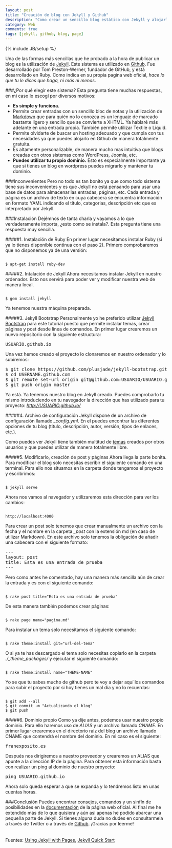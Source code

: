 ```yaml
---
layout: post
title: "Creación de blog con Jekyll y Github"
description: "Como crear un sencillo blog estático con Jekyll y alojarlo en Github."
category: Web
comments: true
tags: [jekyll, github, blog, page]
---
```

<link rel="stylesheet" href="//cdnjs.cloudflare.com/ajax/libs/highlight.js/8.3/styles/default.min.css">
<script src="//cdnjs.cloudflare.com/ajax/libs/highlight.js/8.3/highlight.min.js"></script>
{% include JB/setup %}

Una de las formas más sencillas que he probado a la hora de publicar un blog es la utilización de [Jekyll](http://jekyllrb.com/). Este sistema es utilizado en [Github](http://github.com). Fue desarrollado por Tom Preston-Werner, fundador de GitHub, y está desarrollado en Ruby. Como indica en su propia pagina web oficial, *hace lo que tu le dices que haga, ni más ni menos*.

###¿Por qué elegir este sistema?
Esta pregunta tiene muchas respuestas, en mi caso lo escogí por diversos motivos:

* **Es simple y funciona.**
* Permite crear entradas con un sencillo bloc de notas y la utilización de [Markdown](http://daringfireball.net/projects/markdown/) que para quién no lo conozca es un lenguaje de marcado bastante ligero y sencillo que se convierte a XHTML. Ya hablaré más adelante en una entrada propia. También permite utilizar Textile o Liquid.
* Permite olvidarte de buscar un hosting adecuado y que cumpla con tus necesidades ya que puedes alojarlo en Github de manera totalmente gratuita.
* Es altamente personalizable, de manera mucho mas intuitiva que blogs creadas con otros sistemas como WordPress, Joomla, etc.
* **Puedes utilizar tu propio dominio.** Esto es especialmente importante ya que si tienes un blog en wordpress puedes migrarlo y mantener tu dominio.

###Inconvenientes
Pero no todo es tan bonito ya que como todo sistema tiene sus inconvenientes y es que Jekyll no está pensando para usar una base de datos para almacenar las entradas, páginas, etc. Cada entrada y página es un archivo de texto en cuya cabecera se encuentra información en formato YAML indicando el título, categorias, descripción etc que es interpretado por Jekyll.

###Instalación
Dejémnos de tanta charla y vayamos a lo que verdaderamente importa, ¿esto como se instala?. Esta pregunta tiene una respuesta muy sencilla.

#####1. Instalación de Ruby
En primer lugar necesitamos instalar Ruby (si ya lo tienes disponible continua con el paso 2). Primero comprobaremos que no disponemos ya de una versión:
<pre><code>
$ apt-get install ruby-dev
</code></pre>

#####2. Intalación de Jekyll
Ahora necesitamos instalar Jekyll en nuestro ordenador. Esto nos servirá para poder ver y modificar nuestra web de manera local.
<pre><code>
$ gem install jekyll
</code></pre>
Ya tenemos nuestra máquina preparada.

#####3. Jekyll Bootstrap
Personalmente yo he preferido utilizar [Jekyll Bootstrap](http://jekyllbootstrap.com/) para este tutorial puesto que permite instalar temas, crear páginas y post desde linea de comandos.
En primer lugar crearemos un nuevo repositorio con la siguiente estructura:
<pre>USUARIO.github.io</pre>
Una vez hemos creado el proyecto lo clonaremos en nuestro ordenador y lo subiremos:
<pre>
$ git clone https://github.com/plusjade/jekyll-bootstrap.git USUARIO.github.com
$ cd USERNAME.github.com
$ git remote set-url origin git@github.com:USUARIO/USUARIO.github.com.git
$ git push origin master
</pre>
Ya está. Ya tenemos nuestro blog en Jekyll creado. Puedes comprobarlo tu mismo introduciendo en tu navegador la dirección que has utilizado para tu proyecto: *http://USUARIO.github.io/*

#####4. Archivo de configuración
Jekyll dispone de un archivo de configuración llamado *_config.yml*. En el puedes encontrar las diferentes opciones de tu blog (titulo, descripción, autor, versión, tipos de enlaces, etc.).

Como puedes ver Jekyll tiene también multitud de [temas](http://jekyllthemes.org/) creados por otros usuarios y que puedes utilizar de manera totalmente libre.

#####5. Modificarlo, creación de post y páginas
Ahora llega la parte bonita. Para modificar el blog solo necesitas escribir el siguiente comando en una terminal. Para ello nos situamos en la carpeta donde tengamos el proyecto y escribrimos:
<pre><code>
$ jekyll serve
</code></pre>
Ahora nos vamos al navegador y utilizaremos esta dirección para ver los cambios:
<pre><code>
http://localhost:4000
</code></pre>

Para crear un post solo tenemos que crear manualmente un archivo con la fecha y el nombre en la carpeta *_post* con la extensión md (en caso de utilizar Markdown). En este archivo solo tenemos la obligación de añadir una cabecera con el siguiente formato:
<pre>
&#45;&#45;&#45;
layout: post
title: Esta es una entrada de prueba
&#45;&#45;&#45;
</pre>

Pero como antes he comentado, hay una manera más sencilla aún de crear la entrada y es con el siguiente comando:
<pre><code>
$ rake post title="Esta es una entrada de prueba"
</code></pre>

De esta manera también podemos crear páginas:
<pre><code>
$ rake page name="pagina.md"
</code></pre>

Para instalar un tema solo necesitamos el siguiente comando:
<pre><code>
$ rake theme:install git="url-del-tema"
</code></pre>
O si ya te has descargado el tema solo necesitas copiarlo en la carpeta *./_theme_packages/* y ejecutar el siguiente comando:
<pre><code>
$ rake theme:install name="THEME-NAME"
</code></pre>

Yo se que tu sabes mucho de github pero te voy a dejar aquí los comandos para subir el proyecto por si hoy tienes un mal día y no lo recuerdas:
<pre><code>
$ git add --all
$ git commit -m "Actualizando el blog"
$ git push
</code></pre>

#####6. Dominio propio
Como ya dije antes, podemos usar nuestro propio dominio. Para ello haremos uso de *ALIAS* y un archivo llamado *CNAME*. En primer lugar crearemos en el directorio raiz del blog un archivo llamado CNAME que contendrá el nombre del dominio. En mi caso es el siguiente:
<pre>
franexposito.es
</pre>

Después nos dirigiremos a nuestro proveedor y crearemos un ALIAS que apunte a la dirección IP de la página. Para obtener esta información basta con realizar un ping al dominio de nuestro proyecto:
<pre>
ping USUARIO.github.io
</pre>

Ahora solo queda esperar a que se expanda y lo tendremos listo en unas cuentas horas.

###Conclusión
Puedes encontrar consejos, comandos y un sinfín de posibilidades en la [documentación](http://jekyllrb.com/docs/home/) de la página web oficial.
Al final me he extendido más de lo que quisiera y aún asi apenas he podido abarcar una pequeña parte de Jekyll. Si tienes alguna duda no dudes en consultarmela a través de Twitter o a través de [Github](http://github.com/franexposito/franexposito.github.io). ¡Gracias por leerme!
<br />
<br />
<br />
Fuentes: [Using Jekyll with Pages](https://help.github.com/articles/using-jekyll-with-pages/), [Jekyll Quick Start](http://jekyllbootstrap.com/usage/jekyll-quick-start.html)
